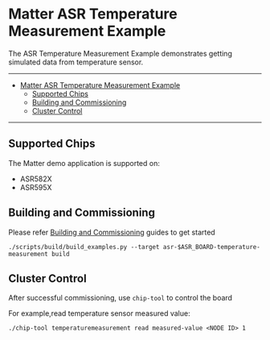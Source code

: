 # Matter ASR Temperature Measurement Example

The ASR Temperature Measurement Example demonstrates getting simulated data from
temperature sensor.

---

-   [Matter ASR Temperature Measurement Example](#matter-asr-temperature-measurement-example)
    -   [Supported Chips](#supported-chips)
    -   [Building and Commissioning](#building-and-commissioning)
    -   [Cluster Control](#cluster-control)

---

## Supported Chips

The Matter demo application is supported on:

-   ASR582X
-   ASR595X

## Building and Commissioning

Please refer
[Building and Commissioning](../../../docs/guides/asr_getting_started_guide.md#building-the-example-application)
guides to get started

```
./scripts/build/build_examples.py --target asr-$ASR_BOARD-temperature-measurement build
```

## Cluster Control

After successful commissioning, use `chip-tool` to control the board

For example,read temperature sensor measured value:

```
./chip-tool temperaturemeasurement read measured-value <NODE ID> 1
```
